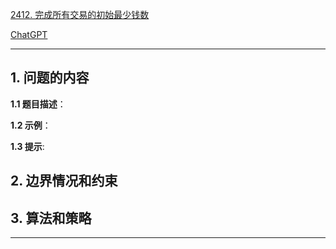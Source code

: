 [2412. 完成所有交易的初始最少钱数](https://leetcode.cn/problems/minimum-money-required-before-transactions)

[ChatGPT](chat.openai.com)

---

## 1. 问题的内容
**1.1 题目描述**：

**1.2 示例**：

**1.3 提示**:

## 2. 边界情况和约束


## 3. 算法和策略

---

